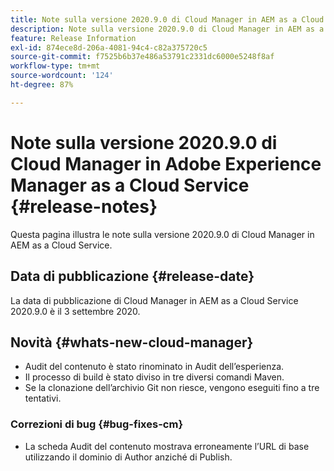 ```yaml
---
title: Note sulla versione 2020.9.0 di Cloud Manager in AEM as a Cloud Service
description: Note sulla versione 2020.9.0 di Cloud Manager in AEM as a Cloud Service
feature: Release Information
exl-id: 874ece8d-206a-4081-94c4-c82a375720c5
source-git-commit: f7525b6b37e486a53791c2331dc6000e5248f8af
workflow-type: tm+mt
source-wordcount: '124'
ht-degree: 87%

---
```


# Note sulla versione 2020.9.0 di Cloud Manager in Adobe Experience Manager as a Cloud Service {#release-notes}

Questa pagina illustra le note sulla versione 2020.9.0 di Cloud Manager in AEM as a Cloud Service.

## Data di pubblicazione {#release-date}

La data di pubblicazione di Cloud Manager in AEM as a Cloud Service 2020.9.0 è il 3 settembre 2020.

## Novità {#whats-new-cloud-manager}

* Audit del contenuto è stato rinominato in Audit dell’esperienza.
* Il processo di build è stato diviso in tre diversi comandi Maven.
* Se la clonazione dell’archivio Git non riesce, vengono eseguiti fino a tre tentativi.

### Correzioni di bug {#bug-fixes-cm}

* La scheda Audit del contenuto mostrava erroneamente l’URL di base utilizzando il dominio di Author anziché di Publish.
